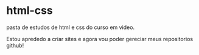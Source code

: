 # html-css
 pasta de estudos de html e css do curso em video.

 Estou aprededo a criar sites e agora vou poder gereciar meus repositorios github!
